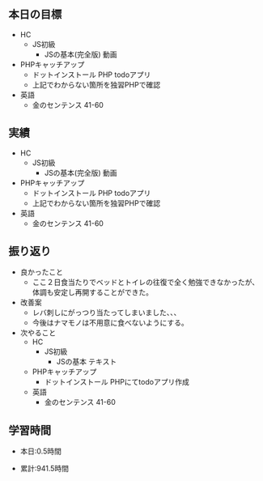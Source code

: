 
## 本日の目標
  - HC
    - JS初級
      - JSの基本(完全版) 動画
  - PHPキャッチアップ
    - ドットインストール PHP todoアプリ
    - 上記でわからない箇所を独習PHPで確認
  - 英語
    - 金のセンテンス 41-60



## 実績
  - HC
    - JS初級
      - JSの基本(完全版) 動画
  - PHPキャッチアップ
    - ドットインストール PHP todoアプリ
    - 上記でわからない箇所を独習PHPで確認
  - 英語
    - 金のセンテンス 41-60


## 振り返り
- 良かったこと
  - ここ２日食当たりでベッドとトイレの往復で全く勉強できなかったが、体調も安定し再開することができた。
- 改善案
  - レバ刺しにがっつり当たってしまいました、、、
  - 今後はナマモノは不用意に食べないようにする。
- 次やること
  - HC
    - JS初級
      - JSの基本 テキスト
  - PHPキャッチアップ
    - ドットインストール PHPにてtodoアプリ作成
  - 英語
    - 金のセンテンス 41-60



## 学習時間
- 本日:0.5時間

- 累計:941.5時間